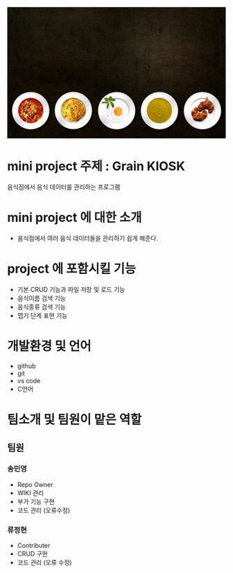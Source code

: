 <img src=food-g8bdad39a1_1920.jpg />

# mini project 주제 : Grain KIOSK 
음식점에서 음식 데이터를 관리하는 프로그램

# mini project 에 대한 소개
- 음식점에서 여러 음식 데이터들을 관리하기 쉽게 해준다.

# project 에 포함시킬 기능
- 기본 CRUD 기능과 파일 저장 및 로드 기능
- 음식이름 검색 기능
- 음식종류 검색 기능 
- 맵기 단계 표현 기능

# 개발환경 및 언어
- github
- git
- vs code
- C언어

# 팀소개 및 팀원이 맡은 역할
## 팀원
 ### 송민영
  - Repo Owner
  - WIKI 관리
  - 부가 기능 구현
  - 코드 관리 (오류수정)
 ### 류정현
  - Contributer
  - CRUD 구현
  - 코드 관리 (오류 수정)
